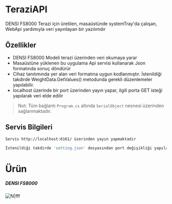 # TeraziAPI
DENSI FS8000 Terazi için üretilen, masaüstünde systemTray'da çalışan, WebApi yardımıyla veri yayınlayan bir yazılımdır

## Özellikler

- DENSI FS8000 Modeli terazi üzerinden veri okumaya yarar
- Masaüstüne yüklenen bu uygulama Api servisi kullanarak Json formatında sonuç döndürür
- Cihaz tanıtımında yer alan veri formatına uygun kodlanmıştır. İstenildiği takdirde WeightData.GetValues() metodunda gerekli düzenlemeler yapılabilir.
- localhost üzerinde bir port üzerinden yayın yapar, ilgili porta GET isteği yapılarak veri elde edilir

> Not: Tüm bağlantı `Program.cs` altında `SerialObject` nesnesi üzerinden sağlanmaktadır.


## Servis Bilgileri
```sh
Servis http://localhost:6161/ üzerinden yayın yapmaktadır
```
```sh
İstenildiği takdirde 'setting.json' dosyasından port değişikliği yapılabilir
```
# Ürün

##### DENSI FS8000
![N|fff](http://densipanel.kmk.net.tr/resimler/resimlerim/1_20111223145120.jpg)
